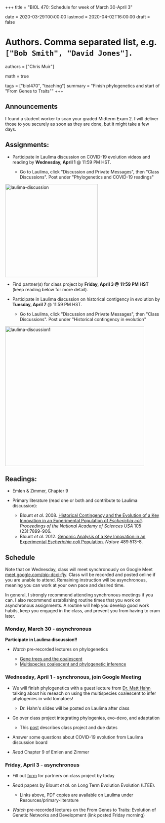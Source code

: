 +++
title = "BIOL 470: Schedule for week of March 30-April 3"

date = 2020-03-29T00:00:00
lastmod = 2020-04-02T16:00:00
draft = false

# Authors. Comma separated list, e.g. `["Bob Smith", "David Jones"]`.
authors = ["Chris Muir"]

math = true

tags = ["biol470", "teaching"]
summary = "Finish phylogenetics and start of \"From Genes to Traits\""
+++

## Announcements

I found a student worker to scan your graded Midterm Exam 2. I will deliver those to you securely as soon as they are done, but it might take a few days.

## Assignments:

* Participate in Laulima discussion on COVID-19 evolution videos and reading by  **Wednesday, April 1** @ 11:59 PM HST.

  - Go to Laulima, click "Discussion and Private Messages", then "Class Discussions". Post under "Phylogenetics and COVID-19 readings"

<img alt = 'laulima-discussion' width='300' src='/img/laulima-discussion.png' ALIGN = 'center'/>

* Find partner(s) for class project by **Friday, April 3 @ 11:59 PM HST** (keep reading below for more detail).

* Participate in Laulima discussion on historical contigency in evolution by  **Tuesday, April 7** @ 11:59 PM HST.

  - Go to Laulima, click "Discussion and Private Messages", then "Class Discussions". Post under "Historical contingency in evolution"

<img alt = 'laulima-discussion1' width='450' src='/img/laulima-discussion1.png' ALIGN = 'center'/>

## Readings:

* Emlen & Zimmer, Chapter 9

* Primary literature (read one or both and contribute to Laulima discussion):

  - Blount *et al*. 2008. [Historical Contingency and the Evolution of a Key Innovation in an Experimental Population of *Escherichia coli*](https://doi.org/10.1073/pnas.0803151105). *Proceedings of the National Academy of Sciences USA* 105 (23):7899–906.
  - Blount *et al*. 2012. [Genomic Analysis of a Key Innovation in an Experimental *Escherichia coli* Population](https://www.nature.com/articles/nature11514). *Nature* 489:513–8.

## Schedule

Note that on Wednesday, class will meet synchronously on Google Meet [meet.google.com/qip-dcci-fjy](https://meet.google.com/qip-dcci-fjy). Class will be recorded and posted online if you are unable to attend. Remaining instruction will be asynchronous, meaning you can work at your own pace and desired time.

In general, I strongly recommend attending synchronous meetings if you can. I also recommend establishing routine times that you work on asynchronous assignments. A routine will help you develop good work habits, keep you engaged in the class, and prevent you from having to cram later.

### Monday, March 30 - asynchronous

**Participate in Laulima discussion!!**

* *Watch* pre-recorded lectures on phylogenetics

  - [Gene trees and the coalescent](https://drive.google.com/file/d/1XMvwHcA9pPkynzVVKAOAi2jOIxbY2D7H/view?usp=sharing)
  - [Multispecies coalescent and phylogenetic inference](https://drive.google.com/file/d/1fE18hmT4n9qPTut_Hxhm4qpqpnXqpu5c/view?usp=sharing)

### Wednesday, April 1 - synchronous, join Google Meeting

* We will finish phylogenetics with a guest lecture from [Dr. Matt Hahn](https://hahnlab.sitehost.iu.edu/) talking about his reseach on using the multispecies coalescent to infer phylogenies in wild tomatoes!

  - Dr. Hahn's slides will be posted on Laulima after class

* Go over class project integrating phylogenies, evo-devo, and adaptation 

  - This [post](https://cdmuir.netlify.com/post/2020-04-01-biol470-class-project) describes class project and due dates

* Answer some questions about COVID-19 evolution from Laulima discussion board

* *Read* Chapter 9 of Emlen and Zimmer

### Friday, April 3 - asynchronous

* Fill out [form](https://cdmuir.netlify.com/post/2020-04-01-biol470-class-project) for partners on class project by today

* *Read* papers by Blount *et al.* on Long Term Evolution Evolution (LTEE).

  - Links above, PDF copies are available on Laulima under Resources/primary-literature
  
* *Watch* pre-recorded lectures on the From Genes to Traits: Evolution of Genetic Networks and Development (link posted Friday morning)

